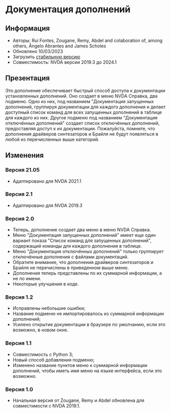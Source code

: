 # Документация дополнений #

## Информация ##
* Авторы: Rui Fontes, Zougane, Remy, Abdel and colaboration of, among others, Ângelo Abrantes and James Scholes
* Обновлено 10/03/2023
* Загрузить [стабильную версию][1]
* Совместимость: NVDA версии 2019.3 до 2024.1

## Презентация ##
Это дополнение обеспечивает быстрый способ доступа к документации установленных дополнений.
Оно создает в меню NVDA Справка, два подменю.
Одно из них, под названием "Документация запущенных дополнений, группируя документации для каждого дополнения и делает доступный список команд для всех запущенных дополнений в таблице для каждого из них.
Другое подменю под названием "Документация отключённых дополнений" создает список отключённых дополнений, предоставляя доступ к их документации.
Пожалуйста, помните, что дополнения драйверов синтезаторов и Брайля не будут появляться в любой из перечисленных выше категорий.

## Изменения ##

### Версия 21.05 ###
* Адаптировано для NVDA 2021.1

### Версия 2.1 ###
* Адаптировано для NVDA 2019.3

### Версия 2.0 ###
* Теперь, дополнение создает два меню в меню NVDA Справка.
* Меню "Документация запущенных дополнений" имеет еще один вариант показа "Список команд для запущенных дополнений", содержащий команды для каждого дополнения в таблице.
* Меню "Документация отключённых дополнений" только группирует отключённые дополнения с файлами документаций.
* Обратите внимание, что дополнения драйверов синтезаторов и Брайля не перечислены в приведенном выше меню.
* Дополнения теперь представлены по их суммарной информации, а не по имени.
* Некоторые улучшения в коде.

### Версия 1.2 ###
* Исправлены небольшие ошибки;
* Название подменю не импортировалось из суммарной информации дополнений;
* Усилено открытие документации в браузере по умолчанию, если это возможно, в новом окне.

### Версия 1.1 ###
* Совместимость с Python 3;
* Новый способ добавления подменю;
* Изменено название пунктов меню к суммарной информации дополнений, чтобы иметь имя меню на языке интерфейса, если это возможно.

### Версия 1.0 ###
* Начальная версия от Zougane, Remy и Abdel обновлена для совместимости с NVDA 2019.1.

[1]: https://github.com/ruifontes/addonsHelp/releases/download/2023.09.21/addonsHelp-2023.09.21.nvda-addon
